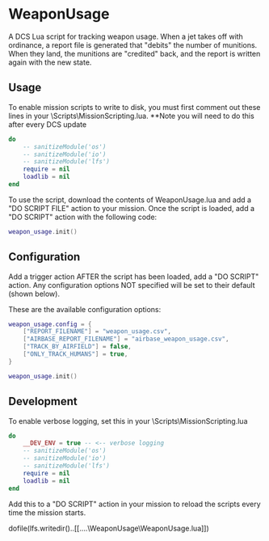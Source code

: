 # WeaponUsage

A DCS Lua script for tracking weapon usage. When a jet takes off with ordinance, a report file is generated that "debits" the number of munitions. When they land, the munitions are "credited" back, and the report is written again with the new state.

## Usage

To enable mission scripts to write to disk, you must first comment out these lines in your <DCS install directory>\Scripts\MissionScripting.lua. \*\*Note you will need to do this after every DCS update

```lua
do
    -- sanitizeModule('os')
    -- sanitizeModule('io')
    -- sanitizeModule('lfs')
    require = nil
    loadlib = nil
end
```

To use the script, download the contents of WeaponUsage.lua and add a "DO SCRIPT FILE" action to your mission. Once the script is loaded, add a "DO SCRIPT" action with the following code:

```lua
weapon_usage.init()
```

## Configuration

Add a trigger action AFTER the script has been loaded, add a "DO SCRIPT" action. Any configuration options NOT specified will be set to their default (shown below).

These are the available configuration options:

```lua
weapon_usage.config = {
    ["REPORT_FILENAME"] = "weapon_usage.csv",
    ["AIRBASE_REPORT_FILENAME"] = "airbase_weapon_usage.csv",
    ["TRACK_BY_AIRFIELD"] = false,
    ["ONLY_TRACK_HUMANS"] = true,
}

weapon_usage.init()
```

## Development

To enable verbose logging, set this in your <DCS install directory>\Scripts\MissionScripting.lua

```lua
do
    __DEV_ENV = true -- <-- verbose logging
    -- sanitizeModule('os')
    -- sanitizeModule('io')
    -- sanitizeModule('lfs')
    require = nil
    loadlib = nil
end
```

Add this to a "DO SCRIPT" action in your mission to reload the scripts every time the mission starts.

dofile(lfs.writedir()..[[..\..\WeaponUsage\WeaponUsage.lua]])
